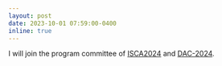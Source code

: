 ```yaml
---
layout: post
date: 2023-10-01 07:59:00-0400
inline: true
---
```


I will join the program committee of [ISCA2024](https://iscaconf.org/isca2024/) and [DAC-2024](https://dac.com).

